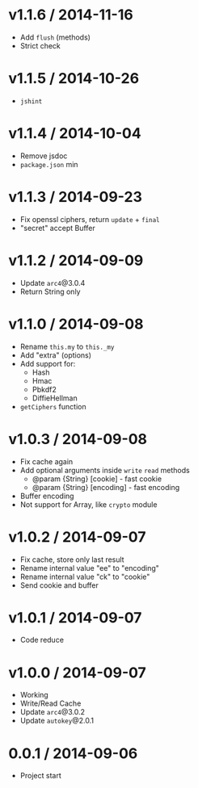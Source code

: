 v1.1.6 / 2014-11-16
==================

  * Add `flush` (methods)
  * Strict check

v1.1.5 / 2014-10-26
==================

  * `jshint`

v1.1.4 / 2014-10-04
==================

  * Remove jsdoc
  * `package.json` min

v1.1.3 / 2014-09-23
==================

  * Fix openssl ciphers, return `update` + `final`
  * "secret" accept Buffer

v1.1.2 / 2014-09-09
==================

  * Update `arc4`@3.0.4
  * Return String only

v1.1.0 / 2014-09-08
==================

  * Rename `this.my` to `this._my`
  * Add "extra" (options)
  * Add support for:
    * Hash
    * Hmac
    * Pbkdf2
    * DiffieHellman
  * `getCiphers` function

v1.0.3 / 2014-09-08
==================

  * Fix cache again
  * Add optional arguments inside `write` `read` methods
    * @param {String} [cookie] - fast cookie
    * @param {String} [encoding] - fast encoding
  * Buffer encoding
  * Not support for Array, like `crypto` module

v1.0.2 / 2014-09-07
==================

  * Fix cache, store only last result
  * Rename internal value "ee" to "encoding"
  * Rename internal value "ck" to "cookie"
  * Send cookie and buffer

v1.0.1 / 2014-09-07
==================

  * Code reduce

v1.0.0 / 2014-09-07
==================

  * Working
  * Write/Read Cache
  * Update `arc4`@3.0.2
  * Update `autokey`@2.0.1

0.0.1 / 2014-09-06
==================

  * Project start
